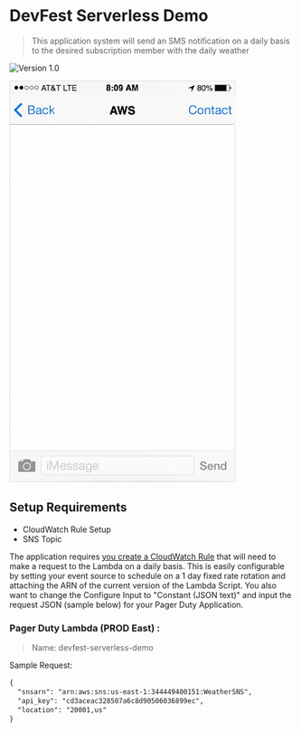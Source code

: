 # DevFest Serverless Demo
> This application system will send an SMS notification on a daily basis
> to the desired subscription member with the daily weather

![Version 1.0](https://img.shields.io/badge/Version-1.0-yellow.svg)


![Example SNS](https://github.com/cozma/devfest-serverless-demo/blob/master/examplesns.gif)

## Setup Requirements

  - CloudWatch Rule Setup
  - SNS Topic

The application requires [you create a CloudWatch Rule](https://console.aws.amazon.com/cloudwatch/home?region=us-east-1#rules) that will need to make a request to the Lambda on a daily basis. This is easily configurable by setting your event source to schedule on a 1 day fixed rate rotation and attaching the ARN of the current version of the Lambda Script. You also want to change the Configure Input to "Constant (JSON text)" and input the request JSON (sample below) for your Pager Duty Application.

### Pager Duty Lambda (PROD East) : 
> Name: devfest-serverless-demo

Sample Request:
```
{
  "snsarn": "arn:aws:sns:us-east-1:344449400151:WeatherSNS",
  "api_key": "cd3aceac328507a6c8d90506036899ec",
  "location": "20001,us"
}
```
